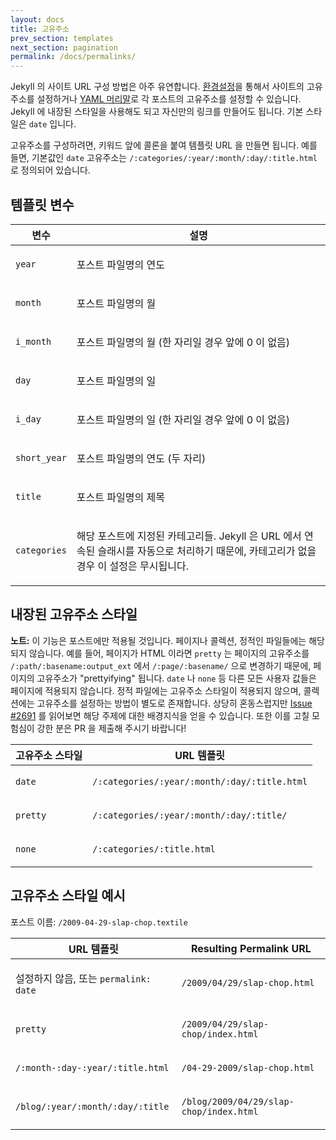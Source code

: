```yaml
---
layout: docs
title: 고유주소
prev_section: templates
next_section: pagination
permalink: /docs/permalinks/
---
```


Jekyll 의 사이트 URL 구성 방법은 아주 유연합니다. [환경설정](../configuration/)을 통해서 사이트의 고유주소를 설정하거나 [YAML 머리말](../frontmatter/)로 각 포스트의 고유주소를 설정할 수 있습니다. Jekyll 에 내장된 스타일을 사용해도 되고 자신만의 링크를 만들어도 됩니다. 기본 스타일은 `date` 입니다.

고유주소를 구성하려면, 키워드 앞에 콜론을 붙여 템플릿 URL 을 만들면 됩니다. 예를 들면, 기본값인 `date` 고유주소는 `/:categories/:year/:month/:day/:title.html` 로 정의되어 있습니다.

## 템플릿 변수

<div class="mobile-side-scroller">
<table>
  <thead>
    <tr>
      <th>변수</th>
      <th>설명</th>
    </tr>
  </thead>
  <tbody>
    <tr>
      <td>
        <p><code>year</code></p>
      </td>
      <td>
        <p>포스트 파일명의 연도</p>
      </td>
    </tr>
    <tr>
      <td>
        <p><code>month</code></p>
      </td>
      <td>
        <p>포스트 파일명의 월</p>
      </td>
    </tr>
    <tr>
      <td>
        <p><code>i_month</code></p>
      </td>
      <td>
        <p>포스트 파일명의 월 (한 자리일 경우 앞에 0 이 없음)</p>
      </td>
    </tr>
    <tr>
      <td>
        <p><code>day</code></p>
      </td>
      <td>
        <p>포스트 파일명의 일</p>
      </td>
    </tr>
    <tr>
      <td>
        <p><code>i_day</code></p>
      </td>
      <td>
        <p>포스트 파일명의 일 (한 자리일 경우 앞에 0 이 없음)</p>
      </td>
    </tr>
    <tr>
      <td>
        <p><code>short_year</code></p>
      </td>
      <td>
        <p>포스트 파일명의 연도 (두 자리)</p>
      </td>
    </tr>
    <tr>
      <td>
        <p><code>title</code></p>
      </td>
      <td>
        <p>포스트 파일명의 제목</p>
      </td>
    </tr>
    <tr>
      <td>
        <p><code>categories</code></p>
      </td>
      <td>
        <p>
          해당 포스트에 지정된 카테고리들. Jekyll 은 URL 에서 연속된 슬래시를 자동으로 처리하기 때문에, 카테고리가 없을 경우 이 설정은 무시됩니다.
        </p>
      </td>
    </tr>
  </tbody>
</table>
</div>

## 내장된 고유주소 스타일

**노트:** 이 기능은 포스트에만 적용될 것입니다. 페이지나 콜렉션, 정적인 파일들에는 해당되지 않습니다. 예를 들어, 페이지가 HTML 이라면 `pretty` 는 페이지의 고유주소를 `/:path/:basename:output_ext` 에서 `/:page/:basename/` 으로 변경하기 때문에, 페이지의 고유주소가 "prettyifying" 됩니다. `date` 나 `none` 등 다른 모든 사용자 값들은 페이지에 적용되지 않습니다. 정적 파일에는 고유주소 스타일이 적용되지 않으며, 콜렉션에는 고유주소를 설정하는 방법이 별도로 존재합니다. 상당히 혼동스럽지만 [Issue #2691](https://github.com/jekyll/jekyll/issues/2691) 를 읽어보면 해당 주제에 대한 배경지식을 얻을 수 있습니다. 또한 이를 고칠 모험심이 강한 분은 PR 을 제출해 주시기 바랍니다!

<div class="mobile-side-scroller">
<table>
  <thead>
    <tr>
      <th>고유주소 스타일</th>
      <th>URL 템플릿</th>
    </tr>
  </thead>
  <tbody>
    <tr>
      <td>
        <p><code>date</code></p>
      </td>
      <td>
        <p><code>/:categories/:year/:month/:day/:title.html</code></p>
      </td>
    </tr>
    <tr>
      <td>
        <p><code>pretty</code></p>
      </td>
      <td>
        <p><code>/:categories/:year/:month/:day/:title/</code></p>
      </td>
    </tr>
    <tr>
      <td>
        <p><code>none</code></p>
      </td>
      <td>
        <p><code>/:categories/:title.html</code></p>
      </td>
    </tr>
  </tbody>
</table>
</div>

## 고유주소 스타일 예시

포스트 이름: `/2009-04-29-slap-chop.textile`

<div class="mobile-side-scroller">
<table>
  <thead>
    <tr>
      <th>URL 템플릿</th>
      <th>Resulting Permalink URL</th>
    </tr>
  </thead>
  <tbody>
    <tr>
      <td>
        <p>설정하지 않음, 또는 <code>permalink: date</code></p>
      </td>
      <td>
        <p><code>/2009/04/29/slap-chop.html</code></p>
      </td>
    </tr>
    <tr>
      <td>
        <p><code>pretty</code></p>
      </td>
      <td>
        <p><code>/2009/04/29/slap-chop/index.html</code></p>
      </td>
    </tr>
    <tr>
      <td>
        <p><code>/:month-:day-:year/:title.html</code></p>
      </td>
      <td>
        <p><code>/04-29-2009/slap-chop.html</code></p>
      </td>
    </tr>
    <tr>
      <td>
        <p><code>/blog/:year/:month/:day/:title</code></p>
      </td>
      <td>
        <p><code>/blog/2009/04/29/slap-chop/index.html</code></p>
      </td>
    </tr>
  </tbody>
</table>
</div>
